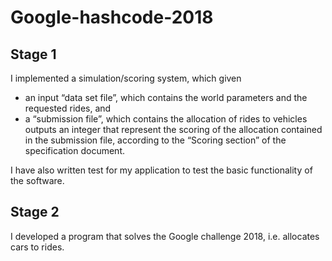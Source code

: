 # Google-hashcode-2018

## Stage 1

I implemented a simulation/scoring system, which given 
* an input “data set file”, which contains the world parameters and the requested rides,  and
* a “submission file”, which contains the allocation of  rides to vehicles
outputs an integer that represent the scoring of the allocation contained in the submission file, according to the “Scoring section” of the specification document.

I have also written test for my application to test the basic functionality of the software.

## Stage 2

I developed a program that solves the Google challenge 2018, i.e. allocates cars to rides.
